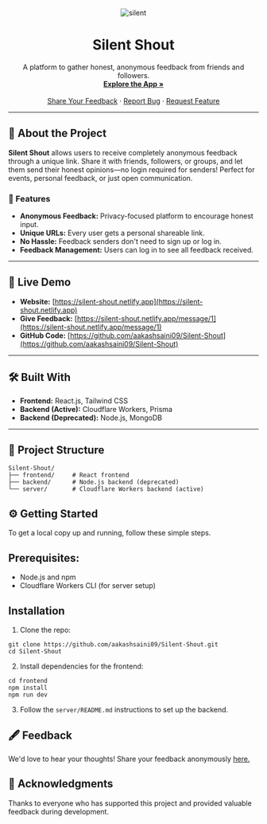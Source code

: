 <br />
<div align="center">
  <a href="https://silent-shout.netlify.app">
  
  </a>![silent](https://github.com/user-attachments/assets/1375eb01-4bd4-4ce4-85c9-fb3bf3be3492)

  <h1 align="center">Silent Shout</h1>
  <p align="center">
    A platform to gather honest, anonymous feedback from friends and followers.
    <br />
    <a href="https://silent-shout.netlify.app"><strong>Explore the App »</strong></a>
    <br />
    <br />
    <a href="https://silent-shout.netlify.app/message/1">Share Your Feedback</a>
    ·
    <a href="https://github.com/aakashsaini09/Silent-Shout/issues">Report Bug</a>
    ·
    <a href="https://github.com/aakashsaini09/Silent-Shout/issues">Request Feature</a>
  </p>
</div>

---

## 🌟 About the Project

**Silent Shout** allows users to receive completely anonymous feedback through a unique link. Share it with friends, followers, or groups, and let them send their honest opinions—no login required for senders! Perfect for events, personal feedback, or just open communication.

### 🧰 Features
- **Anonymous Feedback:** Privacy-focused platform to encourage honest input.
- **Unique URLs:** Every user gets a personal shareable link.
- **No Hassle:** Feedback senders don't need to sign up or log in.
- **Feedback Management:** Users can log in to see all feedback received.

---

## 🚀 Live Demo

- **Website:** [https://silent-shout.netlify.app](https://silent-shout.netlify.app)  
- **Give Feedback:** [https://silent-shout.netlify.app/message/1](https://silent-shout.netlify.app/message/1)  
- **GitHub Code:** [https://github.com/aakashsaini09/Silent-Shout](https://github.com/aakashsaini09/Silent-Shout)

---

## 🛠️ Built With

- **Frontend:** React.js, Tailwind CSS  
- **Backend (Active):** Cloudflare Workers, Prisma  
- **Backend (Deprecated):** Node.js, MongoDB  

---

## 📂 Project Structure

```plaintext
Silent-Shout/
├── frontend/     # React frontend
├── backend/      # Node.js backend (deprecated)
└── server/       # Cloudflare Workers backend (active)
```
## ⚙️ Getting Started
<p>To get a local copy up and running, follow these simple steps.</p>



## Prerequisites:
- Node.js and npm
- Cloudflare Workers CLI (for server setup)

## Installation
  1) Clone the repo:
 ```
git clone https://github.com/aakashsaini09/Silent-Shout.git
cd Silent-Shout
```
2) Install dependencies for the frontend:
```
cd frontend
npm install
npm run dev
```
3) Follow the ` server/README.md ` instructions to set up the backend.

   
## 🖋️ Feedback
<p>We'd love to hear your thoughts! Share your feedback anonymously <a href='https://silent-shout.netlify.app/message/1'>here.</a></p>



## 🖤 Acknowledgments
<p>Thanks to everyone who has supported this project and provided valuable feedback during development.</p>
